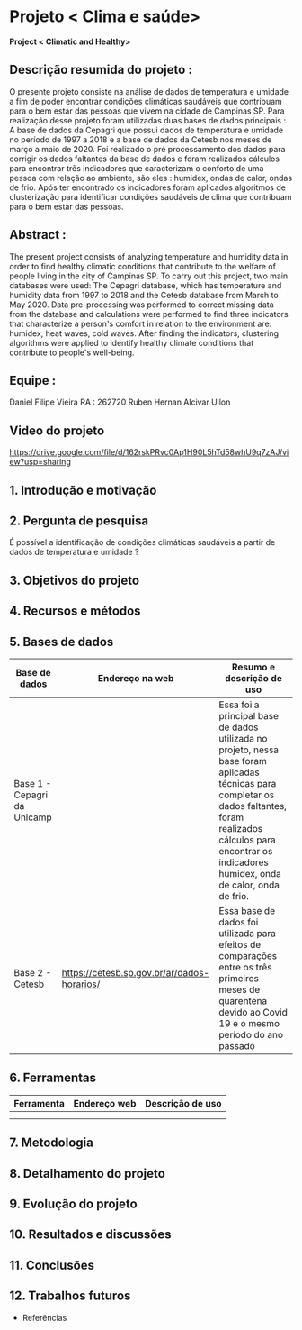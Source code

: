 # **Projeto < Clima e saúde>**

 **Project < Climatic and Healthy>**

## Descrição resumida do projeto :

O presente projeto consiste na análise de dados de temperatura e umidade a fim de poder encontrar condições climáticas saudáveis que contribuam para 
o bem estar das pessoas que vivem na cidade de Campinas SP.
Para realização desse projeto foram utilizadas duas bases de dados principais : A base de dados da Cepagri que possui dados de temperatura e umidade
no período de 1997 a 2018 e a base de dados da Cetesb nos meses de março a maio de 2020.
Foi realizado  o pré processamento dos dados  para corrigir os dados faltantes da base de dados e foram realizados cálculos para encontrar três
indicadores que caracterizam o conforto de uma pessoa com relação ao ambiente, são eles : humidex, ondas de calor, ondas de frio.
Após ter encontrado os indicadores foram aplicados algoritmos de clusterização para identificar condições saudáveis de clima que contribuam para o bem estar das pessoas.

## Abstract :

The present project consists of analyzing temperature and humidity data in order to find healthy climatic conditions that contribute to
the welfare of people living in the city of Campinas SP.
To carry out this project, two main databases were used: The Cepagri database, which has temperature and humidity data
from 1997 to 2018 and the Cetesb database from March to May 2020.
Data pre-processing was performed to correct missing data from the database and calculations were performed to find three
indicators that characterize a person's comfort in relation to the environment are: humidex, heat waves, cold waves.
After finding the indicators, clustering algorithms were applied to identify healthy climate conditions that contribute to people's well-being.


## Equipe :
Daniel Filipe Vieira RA : 262720
Ruben Hernan Alcivar Ullon


## Video do projeto

https://drive.google.com/file/d/162rskPRvc0Ap1H90L5hTd58whU9q7zAJ/view?usp=sharing


## 1. Introdução e motivação




## 2. Pergunta de pesquisa

É possível a identificação de condições climáticas saudáveis  a  partir de dados de temperatura e umidade ?

## 3. Objetivos do projeto

## 4. Recursos e métodos

## 5. Bases de dados

|Base de dados   |Endereço na web   |Resumo e descrição de uso    |
|---|---|---|
| Base 1 - Cepagri da Unicamp  |  |Essa foi a principal base de dados utilizada no projeto, nessa base foram aplicadas técnicas para completar os dados faltantes, foram realizados cálculos para encontrar os indicadores humidex, onda de calor, onda de frio.   |
| Base 2  - Cetesb  |https://cetesb.sp.gov.br/ar/dados-horarios/  | Essa base de dados foi utilizada para efeitos de comparações entre os três primeiros meses de quarentena devido ao Covid 19 e o mesmo período do ano passado  |


## 6. Ferramentas


| Ferramenta  | Endereço web  | Descrição de uso  |
|---|---|---|
|   |   |   |
|   |   |   |

## 7. Metodologia

## 8. Detalhamento do projeto

## 9. Evolução do projeto

## 10. Resultados e discussões

## 11. Conclusões

## 12. Trabalhos futuros

* Referências
